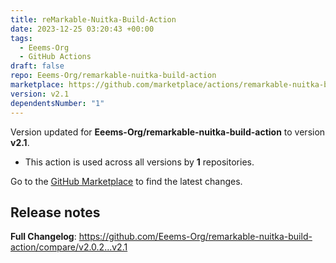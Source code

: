 ```yaml
---
title: reMarkable-Nuitka-Build-Action
date: 2023-12-25 03:20:43 +00:00
tags:
  - Eeems-Org
  - GitHub Actions
draft: false
repo: Eeems-Org/remarkable-nuitka-build-action
marketplace: https://github.com/marketplace/actions/remarkable-nuitka-build-action
version: v2.1
dependentsNumber: "1"
---
```



Version updated for **Eeems-Org/remarkable-nuitka-build-action** to version **v2.1**.
- This action is used across all versions by **1** repositories.

Go to the [GitHub Marketplace](https://github.com/marketplace/actions/remarkable-nuitka-build-action) to find the latest changes.

## Release notes

**Full Changelog**: https://github.com/Eeems-Org/remarkable-nuitka-build-action/compare/v2.0.2...v2.1

